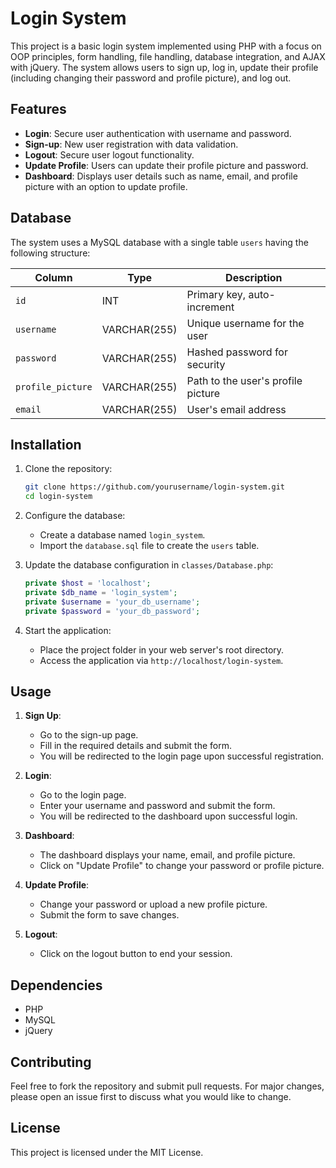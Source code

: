 # Login System

This project is a basic login system implemented using PHP with a focus on OOP principles, form handling, file handling, database integration, and AJAX with jQuery. The system allows users to sign up, log in, update their profile (including changing their password and profile picture), and log out.

## Features

- **Login**: Secure user authentication with username and password.
- **Sign-up**: New user registration with data validation.
- **Logout**: Secure user logout functionality.
- **Update Profile**: Users can update their profile picture and password.
- **Dashboard**: Displays user details such as name, email, and profile picture with an option to update profile.

## Database

The system uses a MySQL database with a single table `users` having the following structure:

| Column          | Type         | Description                   |
|-----------------|--------------|-------------------------------|
| `id`            | INT          | Primary key, auto-increment   |
| `username`      | VARCHAR(255) | Unique username for the user  |
| `password`      | VARCHAR(255) | Hashed password for security  |
| `profile_picture`| VARCHAR(255) | Path to the user's profile picture |
| `email`         | VARCHAR(255) | User's email address          |

## Installation

1. Clone the repository:
    ```bash
    git clone https://github.com/yourusername/login-system.git
    cd login-system
    ```

2. Configure the database:
    - Create a database named `login_system`.
    - Import the `database.sql` file to create the `users` table.

3. Update the database configuration in `classes/Database.php`:
    ```php
    private $host = 'localhost';
    private $db_name = 'login_system';
    private $username = 'your_db_username';
    private $password = 'your_db_password';
    ```

4. Start the application:
    - Place the project folder in your web server's root directory.
    - Access the application via `http://localhost/login-system`.

## Usage

1. **Sign Up**:
    - Go to the sign-up page.
    - Fill in the required details and submit the form.
    - You will be redirected to the login page upon successful registration.

2. **Login**:
    - Go to the login page.
    - Enter your username and password and submit the form.
    - You will be redirected to the dashboard upon successful login.

3. **Dashboard**:
    - The dashboard displays your name, email, and profile picture.
    - Click on "Update Profile" to change your password or profile picture.

4. **Update Profile**:
    - Change your password or upload a new profile picture.
    - Submit the form to save changes.

5. **Logout**:
    - Click on the logout button to end your session.

## Dependencies

- PHP
- MySQL
- jQuery

## Contributing

Feel free to fork the repository and submit pull requests. For major changes, please open an issue first to discuss what you would like to change.

## License

This project is licensed under the MIT License.
